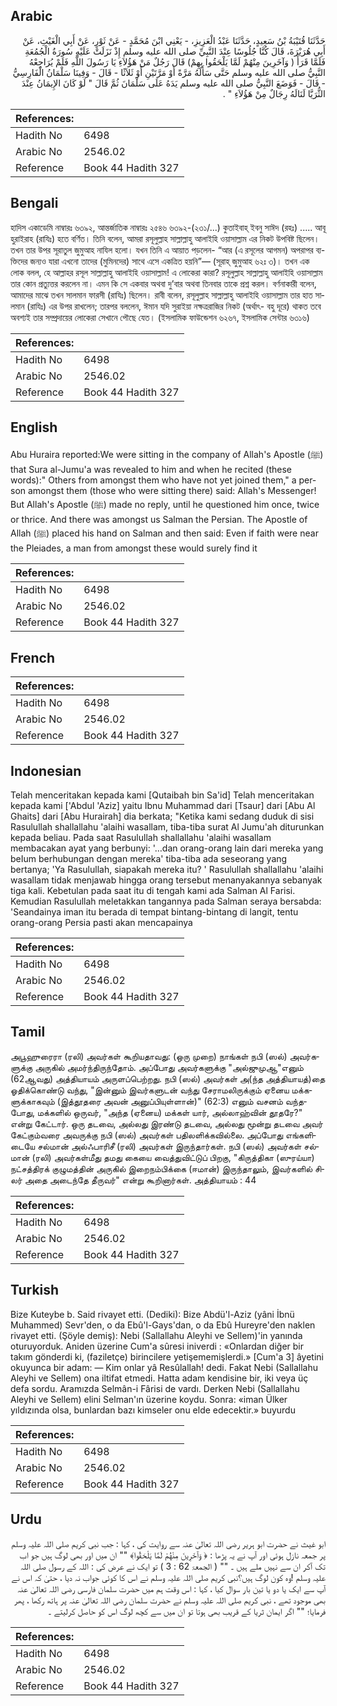 ## Arabic


<div dir="rtl" lang="ar" style={{fontSize:'larger',backgroundColor:'#f8f9fa',padding:20}}>
حَدَّثَنَا قُتَيْبَةُ بْنُ سَعِيدٍ، حَدَّثَنَا عَبْدُ الْعَزِيزِ، - يَعْنِي ابْنَ مُحَمَّدٍ - عَنْ ثَوْرٍ، عَنْ أَبِي الْغَيْثِ، عَنْ أَبِي هُرَيْرَةَ، قَالَ كُنَّا جُلُوسًا عِنْدَ النَّبِيِّ صلى الله عليه وسلم إِذْ نَزَلَتْ عَلَيْهِ سُورَةُ الْجُمُعَةِ فَلَمَّا قَرَأَ ‏(‏ وَآخَرِينَ مِنْهُمْ لَمَّا يَلْحَقُوا بِهِمْ‏)‏ قَالَ رَجُلٌ مَنْ هَؤُلاَءِ يَا رَسُولَ اللَّهِ فَلَمْ يُرَاجِعْهُ النَّبِيُّ صلى الله عليه وسلم حَتَّى سَأَلَهُ مَرَّةً أَوْ مَرَّتَيْنِ أَوْ ثَلاَثًا - قَالَ - وَفِينَا سَلْمَانُ الْفَارِسِيُّ - قَالَ - فَوَضَعَ النَّبِيُّ صلى الله عليه وسلم يَدَهُ عَلَى سَلْمَانَ ثُمَّ قَالَ ‏"‏ لَوْ كَانَ الإِيمَانُ عِنْدَ الثُّرَيَّا لَنَالَهُ رِجَالٌ مِنْ هَؤُلاَءِ ‏"‏ ‏.‏
</div>
<div style={{backgroundColor:'#f8f9fa',padding:20, marginBottom: 10}}><table> <thead> <tr> <th>References:</th> <th></th> </tr> </thead> <tbody><tr><td>Hadith No</td><td>6498</td></tr><tr><td>Arabic No</td><td>2546.02</td></tr><tr><td>Reference</td><td>Book 44 Hadith 327</td></tr></tbody></table></div>

## Bengali


<div dir="ltr" lang="bn" style={{fontSize:'larger',backgroundColor:'#f8f9fa',padding:20}}>
হাদিস একাডেমি নাম্বারঃ ৬৩৯২, আন্তর্জাতিক নাম্বারঃ ২৫৪৬ ৬৩৯২-(২৩১/...) কুতাইবাহ্ ইবনু সাঈদ (রহঃ) ..... আবূ হুরাইরাহ (রাযিঃ) হতে বর্ণিত। তিনি বলেন, আমরা রসূলুল্লাহ সাল্লাল্লাহু আলাইহি ওয়াসাল্লাম এর নিকট উপবিষ্ট ছিলেন। তখন তার উপর সূরাতুল জুমুআহ নাযিল হলো। যখন তিনি এ আয়াত পড়লেন- “আর (এ রসূলের আগমন) অপরাপর ব্যক্তিদের জন্যও যারা এখনো তাদের (মুমিনদের) সাথে এসে একত্রিত হয়নি”— (সূরাহ্ জুমুআহ ৬২ঃ ৩)। তখন এক লোক বলল, হে আল্লাহর রসূল সাল্লাল্লাহু আলাইহি ওয়াসাল্লাম! এ লোকেরা কারা? রসূলুল্লাহ সাল্লাল্লাহু আলাইহি ওয়াসাল্লাম তার কোন প্রত্যুত্তর করলেন না। এমন কি সে একবার অথবা দু’বার অথবা তিনবার তাকে প্রশ্ন করল। বর্ণনাকারী বলেন, আমাদের মাঝে তখন সালমান ফারসী (রাযিঃ) ছিলেন। রাবী বলেন, রসূলুল্লাহ সাল্লাল্লাহু আলাইহি ওয়াসাল্লাম তার হাত সালমান (রাযিঃ) এর উপর রাখলেন; তারপর বললেন, ঈমান যদি সুরাইয়া নক্ষত্ররাজির নিকট (অর্থাৎ- বহু দূরে) থাকত তবে অবশ্যই তার সম্প্রদায়ের লোকেরা সেখানে পৌছে যেত। (ইসলামিক ফাউন্ডেশন ৬২৬৭, ইসলামিক সেন্টার ৬৩১৬)
</div>
<div style={{backgroundColor:'#f8f9fa',padding:20, marginBottom: 10}}><table> <thead> <tr> <th>References:</th> <th></th> </tr> </thead> <tbody><tr><td>Hadith No</td><td>6498</td></tr><tr><td>Arabic No</td><td>2546.02</td></tr><tr><td>Reference</td><td>Book 44 Hadith 327</td></tr></tbody></table></div>

## English


<div dir="ltr" lang="en" style={{fontSize:'larger',backgroundColor:'#f8f9fa',padding:20}}>
Abu Huraira reported:We were sitting in the company of Allah's Apostle (ﷺ) that Sura al-Jumu'a was revealed to him and when he recited (these words):" Others from amongst them who have not yet joined them," a person amongst them (those who were sitting there) said: Allah's Messenger! But Allah's Apostle (ﷺ) made no reply, until he questioned him once, twice or thrice. And there was amongst us Salman the Persian. The Apostle of Allah (ﷺ) placed his hand on Salman and then said: Even if faith were near the Pleiades, a man from amongst these would surely find it
</div>
<div style={{backgroundColor:'#f8f9fa',padding:20, marginBottom: 10}}><table> <thead> <tr> <th>References:</th> <th></th> </tr> </thead> <tbody><tr><td>Hadith No</td><td>6498</td></tr><tr><td>Arabic No</td><td>2546.02</td></tr><tr><td>Reference</td><td>Book 44 Hadith 327</td></tr></tbody></table></div>

## French


<div dir="ltr" lang="fr" style={{fontSize:'larger',backgroundColor:'#f8f9fa',padding:20}}>

</div>
<div style={{backgroundColor:'#f8f9fa',padding:20, marginBottom: 10}}><table> <thead> <tr> <th>References:</th> <th></th> </tr> </thead> <tbody><tr><td>Hadith No</td><td>6498</td></tr><tr><td>Arabic No</td><td>2546.02</td></tr><tr><td>Reference</td><td>Book 44 Hadith 327</td></tr></tbody></table></div>

## Indonesian


<div dir="ltr" lang="id" style={{fontSize:'larger',backgroundColor:'#f8f9fa',padding:20}}>
Telah menceritakan kepada kami [Qutaibah bin Sa'id] Telah menceritakan kepada kami ['Abdul 'Aziz] yaitu Ibnu Muhammad dari [Tsaur] dari [Abu Al Ghaits] dari [Abu Hurairah] dia berkata; "Ketika kami sedang duduk di sisi Rasulullah shallallahu 'alaihi wasallam, tiba-tiba surat Al Jumu'ah diturunkan kepada beliau. Pada saat Rasulullah shallallahu 'alaihi wasallam membacakan ayat yang berbunyi: '…dan orang-orang lain dari mereka yang beIum berhubungan dengan mereka' tiba-tiba ada seseorang yang bertanya; 'Ya Rasulullah, siapakah mereka itu? ' Rasulullah shallallahu 'alaihi wasallam tidak menjawab hingga orang tersebut menanyakannya sebanyak tiga kali. Kebetulan pada saat itu di tengah kami ada Salman Al Farisi. Kemudian Rasulullah meletakkan tangannya pada Salman seraya bersabda: 'Seandainya iman itu berada di tempat bintang-bintang di langit, tentu orang-orang Persia pasti akan mencapainya
</div>
<div style={{backgroundColor:'#f8f9fa',padding:20, marginBottom: 10}}><table> <thead> <tr> <th>References:</th> <th></th> </tr> </thead> <tbody><tr><td>Hadith No</td><td>6498</td></tr><tr><td>Arabic No</td><td>2546.02</td></tr><tr><td>Reference</td><td>Book 44 Hadith 327</td></tr></tbody></table></div>

## Tamil


<div dir="ltr" lang="ta" style={{fontSize:'larger',backgroundColor:'#f8f9fa',padding:20}}>
அபூஹுரைரா (ரலி) அவர்கள் கூறியதாவது: (ஒரு முறை) நாங்கள் நபி (ஸல்) அவர்களுக்கு அருகில் அமர்ந்திருந்தோம். அப்போது அவர்களுக்கு "அல்ஜுமுஆ"எனும் (62ஆவது) அத்தியாயம் அருளப்பெற்றது. நபி (ஸல்) அவர்கள் அ(ந்த அத்தியாயத்)தை ஓதிக்கொண்டு வந்து, "இன்னும் இவர்களுடன் வந்து சேராமலிருக்கும் ஏனைய மக்களுக்காகவும் (இத்தூதரை அவன் அனுப்பியுள்ளான்)" (62:3) எனும் வசனம் வந்தபோது, மக்களில் ஒருவர், "அந்த (ஏனைய) மக்கள் யார், அல்லாஹ்வின் தூதரே?" என்று கேட்டார். ஒரு தடவை, அல்லது இரண்டு தடவை, அல்லது மூன்று தடவை அவர் கேட்கும்வரை அவருக்கு நபி (ஸல்) அவர்கள் பதிலளிக்கவில்லை. அப்போது எங்களிடையே சல்மான் அல்ஃபாரிசீ (ரலி) அவர்கள் இருந்தார்கள். நபி (ஸல்) அவர்கள் சல்மான் (ரலி) அவர்கள்மீது தமது கையை வைத்துவிட்டுப் பிறகு, "கிருத்திகா (ஸுரய்யா) நட்சத்திரக் குழுமத்தின் அருகில் இறைநம்பிக்கை (ஈமான்) இருந்தாலும், இவர்களில் சிலர் அதை அடைந்தே தீருவர்" என்று கூறினார்கள். அத்தியாயம் : 44
</div>
<div style={{backgroundColor:'#f8f9fa',padding:20, marginBottom: 10}}><table> <thead> <tr> <th>References:</th> <th></th> </tr> </thead> <tbody><tr><td>Hadith No</td><td>6498</td></tr><tr><td>Arabic No</td><td>2546.02</td></tr><tr><td>Reference</td><td>Book 44 Hadith 327</td></tr></tbody></table></div>

## Turkish


<div dir="ltr" lang="tr" style={{fontSize:'larger',backgroundColor:'#f8f9fa',padding:20}}>
Bize Kuteybe b. Said rivayet etti. (Dediki): Bize Abdü'l-Aziz (yâni İbnü Muhammed) Sevr'den, o da Ebû'l-Gays'dan, o da Ebû Hureyre'den naklen rivayet etti. (Şöyle demiş): Nebi (Sallallahu Aleyhi ve Sellem)'in yanında oturuyorduk. Aniden üzerine Cum'a sûresi iniverdi : «Onlardan diğer bir takım gönderdi ki, (faziletçe) birincilere yetişememişlerdi.» [Cum'a 3] âyetini okuyunca bir adam: — Kim onlar yâ Resûlallah! dedi. Fakat Nebi (Sallallahu Aleyhi ve Sellem) ona iltifat etmedi. Hatta adam kendisine bir, iki veya üç defa sordu. Aramızda Selmân-i Fârisi de vardı. Derken Nebi (Sallallahu Aleyhi ve Sellem) elini Selman'ın üzerine koydu. Sonra: «iman Ülker yıldızında olsa, bunlardan bazı kimseler onu elde edecektir.» buyurdu
</div>
<div style={{backgroundColor:'#f8f9fa',padding:20, marginBottom: 10}}><table> <thead> <tr> <th>References:</th> <th></th> </tr> </thead> <tbody><tr><td>Hadith No</td><td>6498</td></tr><tr><td>Arabic No</td><td>2546.02</td></tr><tr><td>Reference</td><td>Book 44 Hadith 327</td></tr></tbody></table></div>

## Urdu


<div dir="rtl" lang="ur" style={{fontSize:'larger',backgroundColor:'#f8f9fa',padding:20}}>
ابو غیث نے حضرت ابو ہریر رضی اللہ تعالیٰ عنہ سے روایت کی ، کہا : جب نبی کریم صلی اللہ علیہ وسلم پر جمعہ نازل ہوئی اور آپ نے یہ پڑھا : ﴿ وَآخَرِينَ مِنْهُمْ لَمَّا يَلْحَقُوا﴾ "" ان میں اور بھی لوگ ہیں جو اب تک آکر ان سے نہیں ملے ہیں ۔ "" ( الجمعۃ 62 : 3 ) تو ایک نے عرض کی : اللہ کے رسول صلی اللہ علیہ وسلم !وہ کون لوگ ہیں؟نبی کریم صلی اللہ علیہ وسلم نے اس کا کوئی جواب نہ دیا ، حتیٰ کہ اس نے آپ سے ایک یا دو یا تین بار سوال کیا ، کہا : اس وقت ہم میں حضرت سلمان فارسی رضی اللہ تعالیٰ عنہ بھی موجود تھے ، نبی کریم صلی اللہ علیہ وسلم نے حضرت سلمان رضی اللہ تعالیٰ عنہ پر ہاتھ رکھا ، پھر فرمایا؛ "" اگر ایمان ثریا کے قریب بھی ہوتا تو ان میں سے کچھ لوگ اس کو حاصل کرلیتے ۔
</div>
<div style={{backgroundColor:'#f8f9fa',padding:20, marginBottom: 10}}><table> <thead> <tr> <th>References:</th> <th></th> </tr> </thead> <tbody><tr><td>Hadith No</td><td>6498</td></tr><tr><td>Arabic No</td><td>2546.02</td></tr><tr><td>Reference</td><td>Book 44 Hadith 327</td></tr></tbody></table></div>